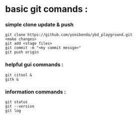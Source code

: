 # basic git comands :
### simple clone update & push
```
git clone https://github.com/yonibenda/ybd_playground.git
<make changes>
git add <stage files>
git commit -m "<my commit messge>"
git push origin
```


### helpful gui commands :
```
git citool &   
gitk & 
```
### information commands :
```
git status   
git --version   
git log 
 
```

